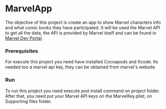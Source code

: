 # MarvelApp
The objective of this project is create an app to show Marvel characters info and what comic books they have participated. It will be used the Marvel API to get all the data, the API is provided by Marvel itself and can be found in [Marvel Dev Portal]( https://developer.marvel.com/).

### Prerequisites

For execute this project you need have installed Cocoapods and Xcode. Its needed too a marvel api key, they can be obtained from marvel's website


### Run

To run this project you need execute pod install command on project folder. After that, you need put your Marvel API keys on the MarvelKey.plist, on Supporting files folder.
